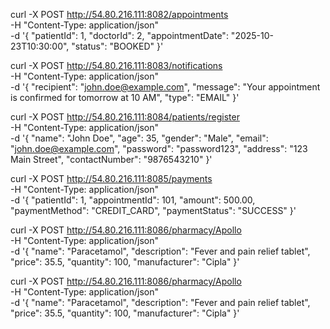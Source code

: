 curl -X POST http://54.80.216.111:8082/appointments \
-H "Content-Type: application/json" \
-d '{
  "patientId": 1,
  "doctorId": 2,
  "appointmentDate": "2025-10-23T10:30:00",
  "status": "BOOKED"
}'


curl -X POST http://54.80.216.111:8083/notifications \
-H "Content-Type: application/json" \
-d '{
  "recipient": "john.doe@example.com",
  "message": "Your appointment is confirmed for tomorrow at 10 AM",
  "type": "EMAIL"
}'



curl -X POST http://54.80.216.111:8084/patients/register \
-H "Content-Type: application/json" \
-d '{
  "name": "John Doe",
  "age": 35,
  "gender": "Male",
  "email": "john.doe@example.com",
  "password": "password123",
  "address": "123 Main Street",
  "contactNumber": "9876543210"
}'




curl -X POST http://54.80.216.111:8085/payments \
-H "Content-Type: application/json" \
-d '{
  "patientId": 1,
  "appointmentId": 101,
  "amount": 500.00,
  "paymentMethod": "CREDIT_CARD",
  "paymentStatus": "SUCCESS"
}'




curl -X POST http://54.80.216.111:8086/pharmacy/Apollo \
-H "Content-Type: application/json" \
-d '{
  "name": "Paracetamol",
  "description": "Fever and pain relief tablet",
  "price": 35.5,
  "quantity": 100,
  "manufacturer": "Cipla"
}'





curl -X POST http://54.80.216.111:8086/pharmacy/Apollo \
-H "Content-Type: application/json" \
-d '{
  "name": "Paracetamol",
  "description": "Fever and pain relief tablet",
  "price": 35.5,
  "quantity": 100,
  "manufacturer": "Cipla"
}'





